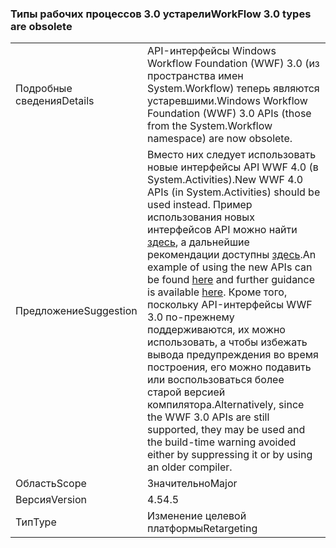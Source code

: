### <a name="workflow-30-types-are-obsolete"></a><span data-ttu-id="ba646-101">Типы рабочих процессов 3.0 устарели</span><span class="sxs-lookup"><span data-stu-id="ba646-101">WorkFlow 3.0 types are obsolete</span></span>

|   |   |
|---|---|
|<span data-ttu-id="ba646-102">Подробные сведения</span><span class="sxs-lookup"><span data-stu-id="ba646-102">Details</span></span>|<span data-ttu-id="ba646-103">API-интерфейсы Windows Workflow Foundation (WWF) 3.0 (из пространства имен System.Workflow) теперь являются устаревшими.</span><span class="sxs-lookup"><span data-stu-id="ba646-103">Windows Workflow Foundation (WWF) 3.0 APIs (those from the System.Workflow namespace) are now obsolete.</span></span>|
|<span data-ttu-id="ba646-104">Предложение</span><span class="sxs-lookup"><span data-stu-id="ba646-104">Suggestion</span></span>|<span data-ttu-id="ba646-105">Вместо них следует использовать новые интерфейсы API WWF 4.0 (в System.Activities).</span><span class="sxs-lookup"><span data-stu-id="ba646-105">New WWF 4.0 APIs (in System.Activities) should be used instead.</span></span> <span data-ttu-id="ba646-106">Пример использования новых интерфейсов API можно найти [здесь](~/docs/framework/windows-workflow-foundation/how-to-update-the-definition-of-a-running-workflow-instance.md), а дальнейшие рекомендации доступны [здесь](http://blogs.msdn.com/b/workflowteam/archive/2012/02/08/deprecatingwf3.aspx).</span><span class="sxs-lookup"><span data-stu-id="ba646-106">An example of using the new APIs can be found [here](~/docs/framework/windows-workflow-foundation/how-to-update-the-definition-of-a-running-workflow-instance.md) and further guidance is available [here](http://blogs.msdn.com/b/workflowteam/archive/2012/02/08/deprecatingwf3.aspx).</span></span> <span data-ttu-id="ba646-107">Кроме того, поскольку API-интерфейсы WWF 3.0 по-прежнему поддерживаются, их можно использовать, а чтобы избежать вывода предупреждения во время построения, его можно подавить или воспользоваться более старой версией компилятора.</span><span class="sxs-lookup"><span data-stu-id="ba646-107">Alternatively, since the WWF 3.0 APIs are still supported, they may be used and the build-time warning avoided either by suppressing it or by using an older compiler.</span></span>|
|<span data-ttu-id="ba646-108">Область</span><span class="sxs-lookup"><span data-stu-id="ba646-108">Scope</span></span>|<span data-ttu-id="ba646-109">Значительно</span><span class="sxs-lookup"><span data-stu-id="ba646-109">Major</span></span>|
|<span data-ttu-id="ba646-110">Версия</span><span class="sxs-lookup"><span data-stu-id="ba646-110">Version</span></span>|<span data-ttu-id="ba646-111">4.5</span><span class="sxs-lookup"><span data-stu-id="ba646-111">4.5</span></span>|
|<span data-ttu-id="ba646-112">Тип</span><span class="sxs-lookup"><span data-stu-id="ba646-112">Type</span></span>|<span data-ttu-id="ba646-113">Изменение целевой платформы</span><span class="sxs-lookup"><span data-stu-id="ba646-113">Retargeting</span></span>|

